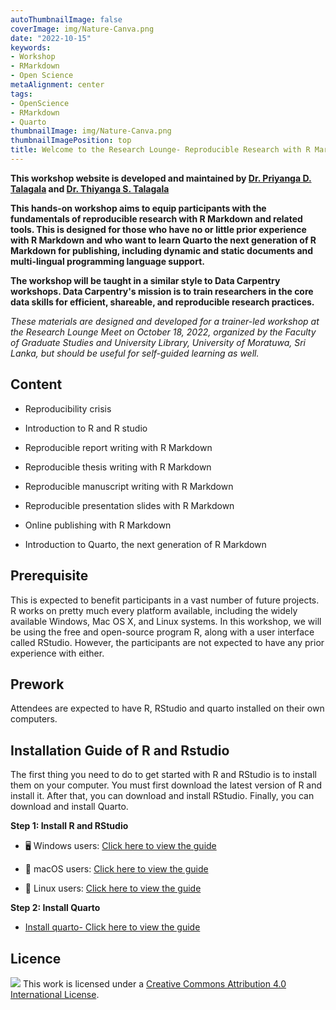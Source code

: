 ```yaml
---
autoThumbnailImage: false
coverImage: img/Nature-Canva.png
date: "2022-10-15"
keywords:
- Workshop
- RMarkdown
- Open Science
metaAlignment: center
tags:
- OpenScience
- RMarkdown
- Quarto
thumbnailImage: img/Nature-Canva.png
thumbnailImagePosition: top
title: Welcome to the Research Lounge- Reproducible Research with R Markdown 
---
```


**This workshop website is developed and maintained by [Dr. Priyanga D. Talagala](https://prital.netlify.app/) and [Dr. Thiyanga S. Talagala](https://thiyanga.netlify.app/)**


**This hands-on workshop aims to equip participants with the fundamentals of reproducible research with R Markdown and related tools. This is designed for those who have no or little prior experience with R Markdown and who want to learn Quarto the next generation of R Markdown for publishing, including dynamic and static documents and multi-lingual programming language support.**


**The workshop will be taught in a similar style to Data Carpentry workshops. Data Carpentry's mission is to train researchers in the core data skills for efficient, shareable, and reproducible research practices.**
 
*These materials are designed and developed for a trainer-led workshop at the Research Lounge Meet on October 18, 2022, organized by the Faculty of Graduate Studies and University Library, University of Moratuwa, Sri Lanka, but should be useful for self-guided learning as well.*

## Content

-   Reproducibility crisis

-   Introduction to R and R studio

-   Reproducible report writing with R Markdown

-   Reproducible thesis writing with R Markdown

-   Reproducible manuscript writing with R Markdown

-   Reproducible presentation slides with R Markdown

-   Online publishing with R Markdown

-   Introduction to Quarto, the next generation of R Markdown


## Prerequisite

This is expected to benefit participants in a vast number of future projects. R works on pretty much every platform available, including the widely available Windows, Mac OS X, and Linux systems. In this workshop, we will be using the free and open-source program R, along with a user interface called RStudio. However, the participants are not expected to have any prior experience with either.



## Prework

Attendees are expected to have R, RStudio and quarto installed on their own computers.

## Installation Guide of R and Rstudio

The first thing you need to do to get started with R and RStudio is to install them on your computer. You must first download the latest version of R and install it. After that, you can download and install RStudio. Finally, you can download and  install Quarto. 

**Step 1: Install R and RStudio**

- 🖥️ Windows users: [Click here to view the guide](https://r4fun.netlify.app/images/windows.html)


- 🍏 macOS users: [Click here to view the guide](https://r4fun.netlify.app/images/mac.html)

- 🐧 Linux users: [Click here to view the guide](https://www.datacamp.com/tutorial/installing-R-windows-mac-ubuntu)

**Step 2: Install Quarto**

- [Install quarto- Click here to view the guide](https://quarto.org/docs/get-started/)


## Licence

![](https://i.creativecommons.org/l/by/4.0/88x31.png) This work is
licensed under a [Creative Commons Attribution 4.0 International
License](https://creativecommons.org/licenses/by/4.0/).
